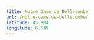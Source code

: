 ```yaml
---
title: Notre Dame de Bellecombe
url: /notre-dame-de-bellecombe/
latitude: 45.804
longitude: 6.549
---
```

